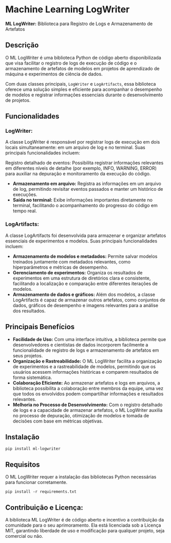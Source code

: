 # Machine Learning __LogWriter__

**ML LogWriter:** Biblioteca para Registro de Logs e Armazenamento de Artefatos

## Descrição
O ML LogWriter é uma biblioteca Python de código aberto disponibilizada que visa facilitar o registro de logs de execução de código e o armazenamento de artefatos de modelos em projetos de aprendizado de máquina e experimentos de ciência de dados. 

Com duas classes principais, `LogWriter` e `LogArtifacts`, essa biblioteca oferece uma solução simples e eficiente para acompanhar o desempenho de modelos e registrar informações essenciais durante o desenvolvimento de projetos.

## Funcionalidades
### LogWriter:
A classe LogWriter é responsável por registrar logs de execução em dois locais simultaneamente: em um arquivo de log e no terminal. Suas principais funcionalidades incluem:

Registro detalhado de eventos: Possibilita registrar informações relevantes em diferentes níveis de detalhe (por exemplo, INFO, WARNING, ERROR) para auxiliar na depuração e monitoramento da execução do código.
- **Armazenamento em arquivo:** Registra as informações em um arquivo de log, permitindo revisitar eventos passados e manter um histórico de execuções.
- **Saída no terminal:** Exibe informações importantes diretamente no terminal, facilitando o acompanhamento do progresso do código em tempo real.

### LogArtifacts:
A classe LogArtifacts foi desenvolvida para armazenar e organizar artefatos essenciais de experimentos e modelos. Suas principais funcionalidades incluem:

- **Armazenamento de modelos e metadados:** Permite salvar modelos treinados juntamente com metadados relevantes, como hiperparâmetros e métricas de desempenho.
- **Gerenciamento de experimentos:** Organiza os resultados de experimentos em uma estrutura de diretórios clara e consistente, facilitando a localização e comparação entre diferentes iterações de modelos.
- **Armazenamento de dados e gráficos:** Além dos modelos, a classe LogArtifacts é capaz de armazenar outros artefatos, como conjuntos de dados, gráficos de desempenho e imagens relevantes para a análise dos resultados.

## Principais Benefícios

- **Facilidade de Uso:** Com uma interface intuitiva, a biblioteca permite que desenvolvedores e cientistas de dados incorporem facilmente a funcionalidade de registro de logs e armazenamento de artefatos em seus projetos.
- **Organização e Rastreabilidade:** O ML LogWriter facilita a organização de experimentos e a rastreabilidade de modelos, permitindo que os usuários acessem informações históricas e comparem resultados de forma sistemática.
- **Colaboração Eficiente:** Ao armazenar artefatos e logs em arquivos, a biblioteca possibilita a colaboração entre membros da equipe, uma vez que todos os envolvidos podem compartilhar informações e resultados relevantes.
- **Melhoria no Processo de Desenvolvimento:** Com o registro detalhado de logs e a capacidade de armazenar artefatos, o ML LogWriter auxilia no processo de depuração, otimização de modelos e tomada de decisões com base em métricas objetivas.

## Instalação
```
pip install ml-logwriter
```

## Requisitos
O ML LogWriter requer a instalação das bibliotecas Python necessárias para funcionar corretamente.
```
pip install -r requirements.txt
```

## Contribuição e Licença:
A biblioteca ML LogWriter é de código aberto e incentivo a contribuição da comunidade para o seu aprimoramento. Ela está licenciada sob a Licença MIT, garantindo liberdade de uso e modificação para qualquer projeto, seja comercial ou não.

